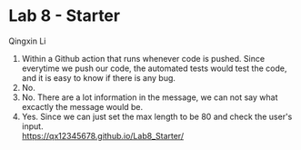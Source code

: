 # Lab 8 - Starter
Qingxin Li
1) Within a Github action that runs whenever code is pushed. Since everytime we push our code, the automated tests would test the code, and it is easy to know if there is any bug.<br>
2) No.<br>
3) No. There are a lot information in the message, we can not say what excactly the message would be.
4) Yes. Since we can just set the max length to be 80 and check the user's input.<br>
https://qx12345678.github.io/Lab8_Starter/
